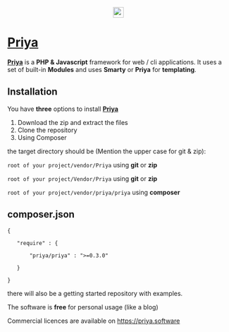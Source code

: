 <p align="center"><a href="https://priya.software" target="_blank">
<img src="https://priya.software/Priya/Public/Image/Priya.png" height="24">
</p>

# Priya


**[Priya][1]** is a **PHP & Javascript** framework for web / cli applications.
It uses a set of built-in **Modules** and uses **Smarty** or **Priya** for **templating**.

Installation
------------

You have **three** options to install **[Priya][1]**

1. Download the zip and extract the files
2. Clone the repository
3. Using Composer

the target directory should be (Mention the upper case for git & zip):

 `root of your project/vendor/Priya` using **git** or **zip**

 `root of your project/Vendor/Priya` using **git** or **zip**

 `root of your project/vendor/priya/priya` using **composer**


 composer.json
------------

 ````
 {

    "require" : {

        "priya/priya" : ">=0.3.0"

    }

}
````

there will also be a getting started repository with examples.

The software is **free** for personal usage (like a blog)

Commercial licences are available on https://priya.software


[1]: https://priya.software
